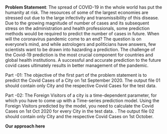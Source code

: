**Problem Statement**:
The spread of COVID-19 in the whole world has put the humanity at risk. The resources of
some of the largest economies are stressed out due to the large infectivity and
transmissibility of this disease. Due to the growing magnitude of number of cases and its
subsequent stress on the administration and health professionals, some prediction methods
would be required to predict the number of cases in future.
When will the coronavirus pandemic come to an end? The question is on everyone’s mind,
and while astrologers and politicians have answers, few scientists want to be drawn into
hazarding a prediction.
The challenge of the Covid-19 prediction is the most crucial component for countries and
global health institutions. A successful and accurate prediction to the future covid cases
ultimately results in better management of the pandemic.

Part -01:
The objective of the first part of the problem statement is to predict the Covid Cases of a
City on 1st September 2020. The output file 01 should contain only City and the respective
Covid Cases for the test data.


Part -02:
The Foreign Visitors of a city is a time-dependent parameter, for which you have to come up
with a Time-series prediction model. Using the Foreign Visitors predicted by the model, you
need to calculate the Covid Cases on 1st Oct 2020 for every City in the test data. . The
output file 02 should contain only City and the respective Covid Cases on 1st October.

**Our approach here**
